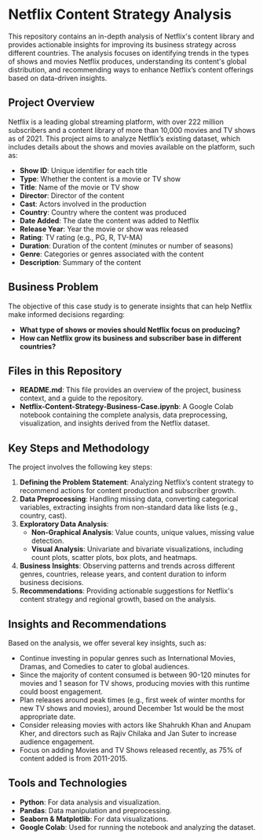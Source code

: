# Netflix Content Strategy Analysis

This repository contains an in-depth analysis of Netflix's content library and provides actionable insights for improving its business strategy across different countries. The analysis focuses on identifying trends in the types of shows and movies Netflix produces, understanding its content's global distribution, and recommending ways to enhance Netflix’s content offerings based on data-driven insights.

## Project Overview
Netflix is a leading global streaming platform, with over 222 million subscribers and a content library of more than 10,000 movies and TV shows as of 2021. This project aims to analyze Netflix’s existing dataset, which includes details about the shows and movies available on the platform, such as:

- **Show ID**: Unique identifier for each title
- **Type**: Whether the content is a movie or TV show
- **Title**: Name of the movie or TV show
- **Director**: Director of the content
- **Cast**: Actors involved in the production
- **Country**: Country where the content was produced
- **Date Added**: The date the content was added to Netflix
- **Release Year**: Year the movie or show was released
- **Rating**: TV rating (e.g., PG, R, TV-MA)
- **Duration**: Duration of the content (minutes or number of seasons)
- **Genre**: Categories or genres associated with the content
- **Description**: Summary of the content

## Business Problem
The objective of this case study is to generate insights that can help Netflix make informed decisions regarding:
- **What type of shows or movies should Netflix focus on producing?**
- **How can Netflix grow its business and subscriber base in different countries?**

## Files in this Repository
- **README.md**: This file provides an overview of the project, business context, and a guide to the repository.
- **Netflix-Content-Strategy-Business-Case.ipynb**: A Google Colab notebook containing the complete analysis, data preprocessing, visualization, and insights derived from the Netflix dataset.

## Key Steps and Methodology
The project involves the following key steps:
1. **Defining the Problem Statement**: Analyzing Netflix’s content strategy to recommend actions for content production and subscriber growth.
2. **Data Preprocessing**: Handling missing data, converting categorical variables, extracting insights from non-standard data like lists (e.g., country, cast).
3. **Exploratory Data Analysis**:
   - **Non-Graphical Analysis**: Value counts, unique values, missing value detection.
   - **Visual Analysis**: Univariate and bivariate visualizations, including count plots, scatter plots, box plots, and heatmaps.
4. **Business Insights**: Observing patterns and trends across different genres, countries, release years, and content duration to inform business decisions.
5. **Recommendations**: Providing actionable suggestions for Netflix's content strategy and regional growth, based on the analysis.

## Insights and Recommendations
Based on the analysis, we offer several key insights, such as:
- Continue investing in popular genres such as International Movies, Dramas, and Comedies to cater to global audiences.
- Since the majority of content consumed is between 90-120 minutes for movies and 1 season for TV shows, producing movies with this runtime could boost engagement.
- Plan releases around peak times (e.g., first week of winter months for new TV shows and movies), around December 1st would be the most appropriate date.
- Consider releasing movies with actors like Shahrukh Khan and Anupam Kher, and directors such as Rajiv Chilaka and Jan Suter to increase audience engagement.
- Focus on adding Movies and TV Shows released recently, as 75% of content added is from 2011-2015.

## Tools and Technologies
- **Python**: For data analysis and visualization.
- **Pandas**: Data manipulation and preprocessing.
- **Seaborn & Matplotlib**: For data visualizations.
- **Google Colab**: Used for running the notebook and analyzing the dataset.

